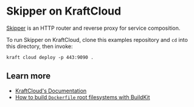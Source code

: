 # Skipper on KraftCloud

[Skipper](https://opensource.zalando.com/skipper/) is an HTTP router and reverse proxy for service composition.

To run Skipper on KraftCloud, clone this examples repository and `cd` into this directory, then invoke:

```
kraft cloud deploy -p 443:9090 .
```

## Learn more

- [KraftCloud's Documentation](https://docs.kraft.cloud)
- [How to build `Dockerfile` root filesystems with BuildKit](https://unikraft.org/docs/getting-started/integrations/buildkit)
